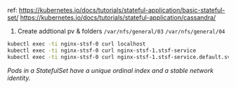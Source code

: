 ref:
https://kubernetes.io/docs/tutorials/stateful-application/basic-stateful-set/
https://kubernetes.io/docs/tutorials/stateful-application/cassandra/

1. Create addtional pv & folders `/var/nfs/general/03` `/var/nfs/general/04`
```sh
kubectl exec -ti nginx-stsf-0 curl localhost
kubectl exec -ti nginx-stsf-0 curl nginx-stsf-1.stsf-service
kubectl exec -ti nginx-stsf-0 curl nginx-stsf-1.stsf-service.default.svc.cluster.local
```
*Pods in a StatefulSet have a unique ordinal index and a stable network identity.*
